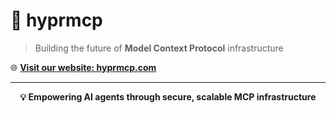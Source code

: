 # 🚀 hyprmcp

> Building the future of **Model Context Protocol** infrastructure

🌐 **[Visit our website: hyprmcp.com](https://hyprmcp.com)**

---

<div align="center">

**💡 Empowering AI agents through secure, scalable MCP infrastructure**

</div>
